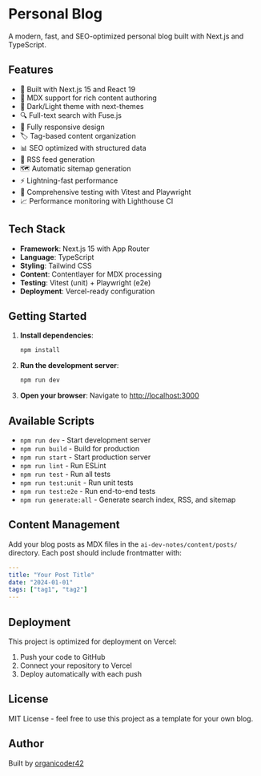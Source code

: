 # Personal Blog

A modern, fast, and SEO-optimized personal blog built with Next.js and TypeScript.

## Features

- 🚀 Built with Next.js 15 and React 19
- 📝 MDX support for rich content authoring
- 🎨 Dark/Light theme with next-themes
- 🔍 Full-text search with Fuse.js
- 📱 Fully responsive design
- 🏷️ Tag-based content organization
- 📊 SEO optimized with structured data
- 🔄 RSS feed generation
- 🗺️ Automatic sitemap generation
- ⚡ Lightning-fast performance
- 🧪 Comprehensive testing with Vitest and Playwright
- 📈 Performance monitoring with Lighthouse CI

## Tech Stack

- **Framework**: Next.js 15 with App Router
- **Language**: TypeScript
- **Styling**: Tailwind CSS
- **Content**: Contentlayer for MDX processing
- **Testing**: Vitest (unit) + Playwright (e2e)
- **Deployment**: Vercel-ready configuration

## Getting Started

1. **Install dependencies**:
   ```bash
   npm install
   ```

2. **Run the development server**:
   ```bash
   npm run dev
   ```

3. **Open your browser**:
   Navigate to [http://localhost:3000](http://localhost:3000)

## Available Scripts

- `npm run dev` - Start development server
- `npm run build` - Build for production
- `npm run start` - Start production server
- `npm run lint` - Run ESLint
- `npm run test` - Run all tests
- `npm run test:unit` - Run unit tests
- `npm run test:e2e` - Run end-to-end tests
- `npm run generate:all` - Generate search index, RSS, and sitemap

## Content Management

Add your blog posts as MDX files in the `ai-dev-notes/content/posts/` directory. Each post should include frontmatter with:

```yaml
---
title: "Your Post Title"
date: "2024-01-01"
tags: ["tag1", "tag2"]
---
```

## Deployment

This project is optimized for deployment on Vercel:

1. Push your code to GitHub
2. Connect your repository to Vercel
3. Deploy automatically with each push

## License

MIT License - feel free to use this project as a template for your own blog.

## Author

Built by [organicoder42](https://github.com/organicoder42)